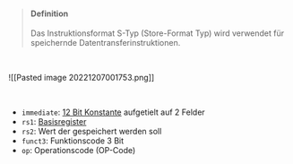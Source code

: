 >#### Definition
>
>Das Instruktionsformat S-Typ (Store-Format Typ) wird verwendet für speichernde Datentransferinstruktionen.

<br>

![[Pasted image 20221207001753.png]]

<br>

- `immediate`: [12 Bit Konstante](../RISC-V%20Speicher.md) aufgetielt auf 2 Felder
- `rs1`: [Basisregister](../RISC-V%20Register.md)
- `rs2`: Wert der gespeichert werden soll
- `funct3`: Funktionscode 3 Bit
- `op`: Operationscode (OP-Code)


